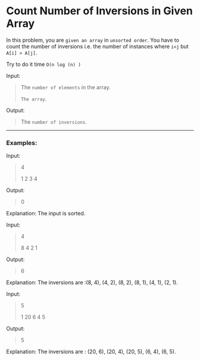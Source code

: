 # Count Number of Inversions in Given Array

In this problem, you are `given an array` in `unsorted order`. You have to count the number of inversions i.e. the number of instances where `i<j` but `A[i] > A[j]`.

Try to do it time `O(n log (n) )`

Input: 
> The `number of elements` in the array.
>
> `The array`.

Output:
> The `number of inversions`.
>
---

### Examples:

Input:
> 4
>
> 1 2 3 4

Output:
> 0

Explanation:
The input is sorted.

Input:
> 4
>
> 8 4 2 1

Output:
> 6

Explanation:
The inversions are :(8, 4), (4, 2), (8, 2), (8, 1), (4, 1), (2, 1).

Input:
>5
>
>1 20 6 4 5

Output:
>5

Explanation: 
The inversions are : (20, 6), (20, 4), (20, 5), (6, 4), (6, 5). 